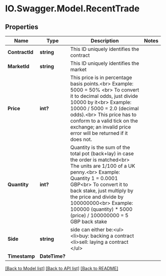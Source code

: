 # IO.Swagger.Model.RecentTrade
## Properties

Name | Type | Description | Notes
------------ | ------------- | ------------- | -------------
**ContractId** | **string** | This ID uniquely identifies the contract | 
**MarketId** | **string** | This ID uniquely identifies the market | 
**Price** | **int?** |  This price is in percentage basis points.&lt;br&gt; Example: 5000 &#x3D; 50% &lt;br&gt; To convert it to decimal odds, just divide 10000 by it&lt;br&gt; Example: 10000 / 5000 &#x3D; 2.0 (decimal odds).&lt;br&gt; This price has to conform to a valid tick on the exchange; an invalid price error will be returned if it does not. | 
**Quantity** | **int?** |      Quantity is the sum of the total pot (back+lay) in case the order is matched&lt;br&gt;     The units are 1/100 of a UK penny.&lt;br&gt;     Example: Quantity 1 &#x3D; 0.0001 GBP&lt;br&gt;     To convert it to back stake, just multiply by the price and divide by 100000000&lt;br&gt;     Example: 100000 (quantity) * 5000 (price) / 100000000 &#x3D; 5 GBP back stake | 
**Side** | **string** |  side can either be:&lt;ul&gt; &lt;li&gt;buy: backing a contract &lt;li&gt;sell: laying a contract &lt;/ul&gt; | 
**Timestamp** | **DateTime?** |  | 

[[Back to Model list]](../README.md#documentation-for-models) [[Back to API list]](../README.md#documentation-for-api-endpoints) [[Back to README]](../README.md)

